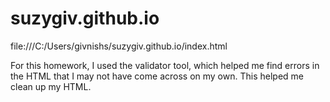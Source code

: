 # suzygiv.github.io
file:///C:/Users/givnishs/suzygiv.github.io/index.html

For this homework, I used the validator tool, which helped me find errors in the HTML that I may not have come across on my own. This helped me clean up my HTML.
